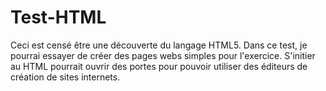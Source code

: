 # Test-HTML
Ceci est censé être une découverte du langage HTML5.
Dans ce test, je pourrai essayer de créer des pages webs simples pour l'exercice.
S'initier au HTML pourrait ouvrir des portes pour pouvoir utiliser des éditeurs de création de sites internets.
